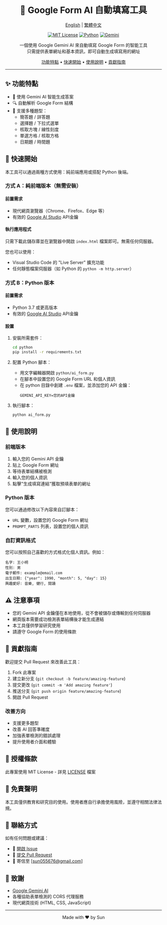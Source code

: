 <div align="center">

# 🤖 Google Form AI 自動填寫工具

[English](README.md) | [繁體中文](README.zh-TW.md)

[![MIT License](https://img.shields.io/badge/License-MIT-green.svg)](https://choosealicense.com/licenses/mit/)
[![Python](https://img.shields.io/badge/Python-3.7%2B-blue)](https://www.python.org/)
[![Gemini](https://img.shields.io/badge/AI-Gemini-orange)](https://deepmind.google/technologies/gemini/)

一個使用 Google Gemini AI 來自動填寫 Google Form 的智能工具  
只需提供表單網址和基本資訊，即可自動生成填寫用的網址

[功能特點](#功能特點) •
[快速開始](#快速開始) •
[使用說明](#使用說明) •
[貢獻指南](#貢獻指南)

</div>

---

## ✨ 功能特點

- 🧠 使用 Gemini AI 智能生成答案
- 🔍 自動解析 Google Form 結構
- 📝 支援多種題型：
  - 簡答題 / 詳答題
  - 選擇題 / 下拉式選單
  - 核取方塊 / 線性刻度
  - 單選方格 / 核取方格
  - 日期題 / 時間題

## 🚀 快速開始

本工具可以通過兩種方式使用：純前端應用或搭配 Python 後端。

### 方式 A：純前端版本（無需安裝）

#### 前置需求
- 現代網頁瀏覽器（Chrome、Firefox、Edge 等）
- 有效的 [Google AI Studio](https://makersuite.google.com/app/apikey) API金鑰

#### 執行應用程式
只需下載此儲存庫並在瀏覽器中開啟 `index.html` 檔案即可。無需任何伺服器。

您也可以使用：
- Visual Studio Code 的 "Live Server" 擴充功能
- 任何靜態檔案伺服器（如 Python 的 `python -m http.server`）

### 方式 B：Python 版本

#### 前置需求
- Python 3.7 或更高版本
- 有效的 [Google AI Studio](https://makersuite.google.com/app/apikey) API金鑰

#### 設置
1. 安裝所需套件：
   ```bash
   cd python
   pip install -r requirements.txt
   ```

2. 配置 Python 腳本：
   - 用文字編輯器開啟 `python/ai_form.py`
   - 在腳本中設置您的 Google Form URL 和個人資訊
   - 在 python 目錄中創建 `.env` 檔案，並添加您的 API 金鑰：
     ```
     GEMINI_API_KEY=您的API金鑰
     ```

3. 執行腳本：
   ```bash
   python ai_form.py
   ```

## 📖 使用說明

### 前端版本

1. 輸入您的 Gemini API 金鑰
2. 貼上 Google Form 網址
3. 等待表單結構被檢測
4. 輸入您的個人資訊
5. 點擊"生成填寫連結"獲取預填表單的網址

### Python 版本

您可以通過修改以下內容來自訂腳本：
- `URL` 變數，設置您的 Google Form 網址
- `PROMPT_PARTS` 列表，設置您的個人資訊

### 自訂資訊格式
您可以按照自己喜歡的方式格式化個人資訊。例如：
```
名字: 王小明
性別: 男
電子郵件: example@email.com
出生日期: {"year": 1990, "month": 5, "day": 15}
興趣愛好: 音樂, 健行, 閱讀
```

## ⚠️ 注意事項

- 您的 Gemini API 金鑰僅在本地使用，從不會被儲存或傳輸到任何伺服器
- 網頁版本需要成功檢測表單結構後才能生成連結
- 本工具僅供學習研究使用
- 請遵守 Google Form 的使用條款

## 🤝 貢獻指南

歡迎提交 Pull Request 來改善此工具：

1. Fork 此專案
2. 建立新分支 (`git checkout -b feature/amazing-feature`)
3. 提交更改 (`git commit -m 'Add amazing feature'`)
4. 推送分支 (`git push origin feature/amazing-feature`)
5. 開啟 Pull Request

### 改善方向
- 支援更多題型
- 改善 AI 回答準確度
- 加強表單檢測的錯誤處理
- 提升使用者介面和體驗

## 📄 授權條款

此專案使用 MIT License - 詳見 [LICENSE](LICENSE) 檔案

## 📢 免責聲明

本工具僅供教育和研究目的使用。使用者應自行承擔使用風險，並遵守相關法律法規。

## 📮 聯絡方式

如有任何問題或建議：
- 🐛 [開啟 Issue](../../issues)
- 🔀 [提交 Pull Request](../../pulls)
- 📧 寄信至 [sun055676@gmail.com]

## 🙏 致謝

- [Google Gemini AI](https://deepmind.google/technologies/gemini/)
- 各種協助表單檢測的 CORS 代理服務
- 現代網頁技術 (HTML, CSS, JavaScript)

---

<div align="center">
Made with ❤️ by Sun
</div>
